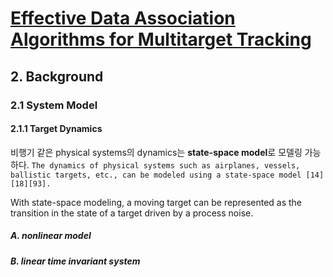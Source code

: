 # [Effective Data Association Algorithms for Multitarget Tracking](https://macsphere.mcmaster.ca/bitstream/11375/16272/2/thesis%20-%20Biruk%20Habtemariam.pdf)

## 2. Background

### 2.1 System Model


#### 2.1.1 Target Dynamics


비행기 같은 physical systems의 dynamics는 **state-space model**로 모델링 가능 하다. `The dynamics of physical systems such as airplanes, vessels, ballistic targets, etc., can be modeled using a state-space model [14][18][93]. `

With state-space modeling, a moving target can be represented as the transition in the state of a target driven by a process noise.

##### A. nonlinear model



##### B. linear time invariant system